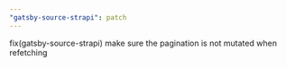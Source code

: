 ```yaml
---
"gatsby-source-strapi": patch
---
```


fix(gatsby-source-strapi) make sure the pagination is not mutated when refetching

